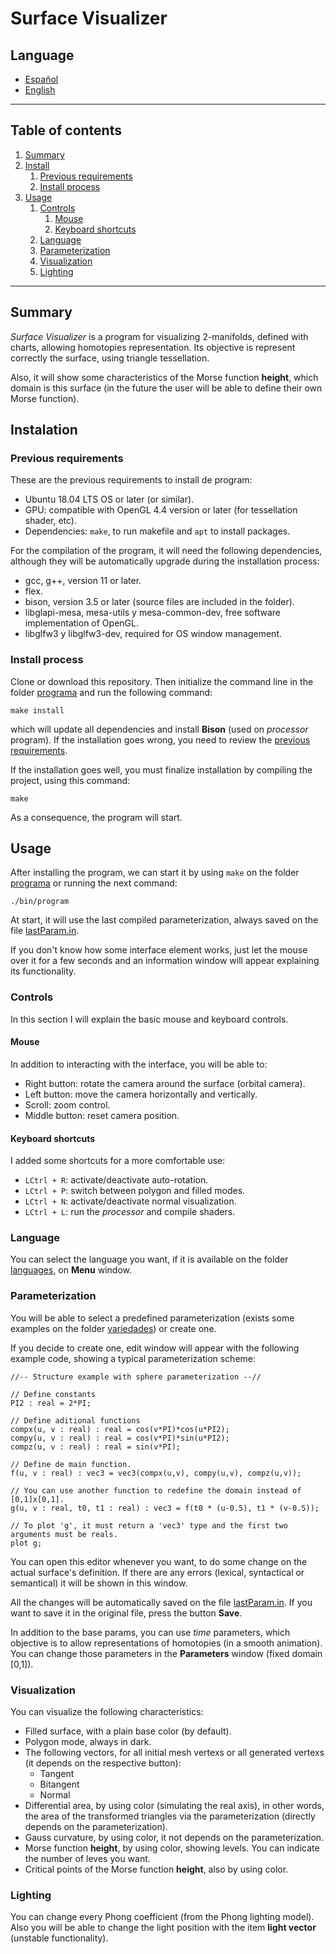 # Surface Visualizer

## Language
- [Español](README-spa.md)
- [English](README.md)
---

## Table of contents
1. [Summary](#resumen)
2. [Install](#instalacion)
    1. [Previous requirements](#requisitos-previos)
    2. [Install process](#proceso-de-instalacion)
3. [Usage](#uso)
    1. [Controls](#controles)
        1. [Mouse](#raton)
        2. [Keyboard shortcuts](#atajos-de-teclado)
    2. [Language](#idioma)
    3. [Parameterization](#parametrizacion)
    4. [Visualization](#visualizacion)
    5. [Lighting](#iluminacion)
---

<a name="resumen"></a>
## Summary
*Surface Visualizer* is a program for visualizing 2-manifolds, defined with charts, allowing homotopies representation. Its objective is represent correctly the surface, using triangle tessellation. 

Also, it will show some characteristics of the Morse function **height**, which domain is this surface (in the future the user will be able to define their own Morse function).

<a name="instalacion"></a>
## Instalation

<a name="requisitos-previos"></a>
### Previous requirements
These are the previous requirements to install de program:
- Ubuntu 18.04 LTS OS or later (or similar).
- GPU: compatible with OpenGL 4.4 version or later (for tessellation shader, etc).
- Dependencies: `make`, to run makefile and `apt` to install packages.

For the compilation of the program, it will need the following dependencies, although they will be automatically upgrade during the installation process:
- gcc, g++, version 11 or later.
- flex.
- bison, version 3.5 or later (source files are included in the folder).
- libglapi-mesa, mesa-utils y mesa-common-dev, free software implementation of OpenGL.
- libglfw3 y libglfw3-dev, required for OS window management.

<a name="proceso-de-instalacion"></a>
### Install process
Clone or download this repository. Then initialize the command line in the folder [programa](programa) and run the following command:
```
make install
```
which will update all dependencies and install **Bison** (used on *processor* program). If the installation goes wrong, you need to review the [previous requirements](#requisitos-previos).

If the installation goes well, you must finalize installation by compiling the project, using this command:
```
make
```
As a consequence, the program will start.

<a name="uso"></a>
## Usage
After installing the program, we can start it by using `make` on the folder [programa](programa) or running the next command:
```
./bin/program
```
At start, it will use the last compiled parameterization, always saved on the file [lastParam.in](programa/variedades/lastParam.in).

If you don't know how some interface element works, just let the mouse over it for a few seconds and an information window will appear explaining its functionality.

<a name="controles"></a>
### Controls
In this section I will explain the basic mouse and keyboard controls.

<a name="raton"></a>
#### Mouse
In addition to interacting with the interface, you will be able to:
- Right button: rotate the camera around the surface (orbital camera).
- Left button: move the camera horizontally and vertically.
- Scroll: zoom control.
- Middle button: reset camera position.

<a name="atajos-de-teclado"></a>
#### Keyboard shortcuts
I added some shortcuts for a more comfortable use:
- `LCtrl + R`: activate/deactivate auto-rotation.
- `LCtrl + P`: switch between polygon and filled modes.
- `LCtrl + N`: activate/deactivate normal visualization.
- `LCtrl + L`: run the *processor* and compile shaders.

<a name="idioma"></a>
### Language
You can select the language you want, if it is available on the folder [languages](programa/languages), on **Menu** window.

<a name="parametrizacion"></a>
### Parameterization
You will be able to select a predefined parameterization (exists some examples on the folder [variedades](programa/variedades)) or create one.

If you decide to create one, edit window will appear with the following example code, showing a typical parameterization scheme:
```
//-- Structure example with sphere parameterization --//

// Define constants
PI2 : real = 2*PI;

// Define aditional functions
compx(u, v : real) : real = cos(v*PI)*cos(u*PI2);
compy(u, v : real) : real = cos(v*PI)*sin(u*PI2);
compz(u, v : real) : real = sin(v*PI);

// Define de main function.
f(u, v : real) : vec3 = vec3(compx(u,v), compy(u,v), compz(u,v));

// You can use another function to redefine the domain instead of [0,1]x[0,1].
g(u, v : real, t0, t1 : real) : vec3 = f(t0 * (u-0.5), t1 * (v-0.5));

// To plot 'g', it must return a 'vec3' type and the first two arguments must be reals.
plot g;
```
You can open this editor whenever you want, to do some change on the actual surface's definition. If there are any errors (lexical, syntactical or semantical) it will be shown in this window.

All the changes will be automatically saved on the file [lastParam.in](programa/variedades/lastParam.in). If you want to save it in the original file, press the button **Save**.

In addition to the base params, you can use *time* parameters, which objective is to allow representations of homotopies (in a smooth animation). You can change those parameters in the **Parameters** window (fixed domain [0,1]).

<a name="visualizacion"></a>
### Visualization
You can visualize the following characteristics:
- Filled surface, with a plain base color (by default).
- Polygon mode, always in dark.
- The following vectors, for all initial mesh vertexs or all generated vertexs (it depends on the respective button):
    - Tangent
    - Bitangent
    - Normal
- Differential area, by using color (simulating the real axis), in other words, the area of the transformed triangles via the parameterization (directly depends on the parameterization).
- Gauss curvature, by using color, it not depends on the parameterization.
- Morse function **height**, by using color, showing levels. You can indicate the number of leves you want.
- Critical points of the Morse function **height**, also by using color.

<a name="iluminacion"></a>
### Lighting
You can change every Phong coefficient (from the Phong lighting model). Also you will be able to change the light position with the item **light vector** (unstable functionality).